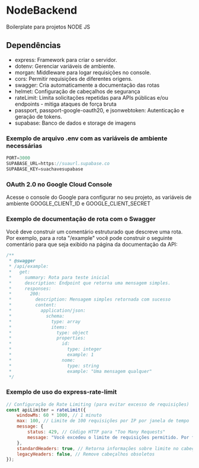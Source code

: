 # NodeBackend
 Boilerplate para projetos NODE JS

## Dependências
- express: Framework para criar o servidor.
- dotenv: Gerenciar variáveis de ambiente.
- morgan: Middleware para logar requisições no console.
- cors: Permitir requisições de diferentes origens.
- swagger: Cria automaticamente a documentação das rotas
- helmet: Configuração de cabeçalhos de segurança
- rateLimit: Limita solicitações repetidas para APIs públicas e/ou endpoints - mitiga ataques de força bruta
- passport, passport-google-oauth20, e jsonwebtoken:  Autenticação e geração de tokens.
- supabase: Banco de dados e storage de imagens

### Exemplo de arquivo .env com as variáveis de ambiente necessárias
```js
PORT=3000
SUPABASE_URL=https://suaurl.supabase.co
SUPABASE_KEY=suachavesupabase
```

### OAuth 2.0 no Google Cloud Console
Acesse o console do Google para configurar no seu projeto, as variáveis de ambiente GOOGLE_CLIENT_ID e GOOGLE_CLIENT_SECRET

### Exemplo de documentação de rota com o Swagger
Você deve construir um comentário estruturado que descreve uma rota.<br>
Por exemplo, para a rota "/example" você pode construir o seguinte comentário para
que seja exibido na página da documentação da API:
```js
/**
 * @swagger
 * /api/example:
 *   get:
 *     summary: Rota para teste inicial
 *     description: Endpoint que retorna uma mensagem simples.
 *     responses:
 *       200:
 *         description: Mensagem simples retornada com sucesso
 *         content:
 *           application/json:
 *             schema:
 *               type: array
 *               items:
 *                 type: object
 *                 properties:
 *                   id:
 *                     type: integer
 *                     example: 1
 *                   nome:
 *                     type: string
 *                     example: "Uma mensagem qualquer"
 */

```

### Exemplo de uso do express-rate-limit
```js
// Configuração de Rate Limiting (para evitar excesso de requisições)
const apiLimiter = rateLimit({
    windowMs: 60 * 1000, // 1 minuto
    max: 100, // Limite de 100 requisições por IP por janela de tempo
    message: {
        status: 429, // Código HTTP para "Too Many Requests"
        message: "Você excedeu o limite de requisições permitido. Por favor, tente novamente mais tarde."
    },
    standardHeaders: true, // Retorna informações sobre limite no cabeçalho
    legacyHeaders: false, // Remove cabeçalhos obsoletos
});
```